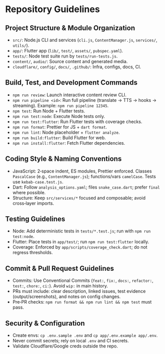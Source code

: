 # Repository Guidelines

## Project Structure & Module Organization

- `src/`: Node.js CLI and services (`cli.js`, `ContentManager.js`, `services/`, `utils/`).
- `app/`: Flutter app (`lib/`, `test/`, `assets/`, `pubspec.yaml`).
- `tests/`: Node test suite run by `tests/run-tests.js`.
- `content/`, `audio/`: Source content and generated media.
- `cloudflare/`, `config/`, `docs/`, `.github/`: Infra, configs, docs, CI.

## Build, Test, and Development Commands

- `npm run review`: Launch interactive content review CLI.
- `npm run pipeline <id>`: Run full pipeline (translate → TTS → hooks → streaming). Example: `npm run pipeline 12345`.
- `npm test`: Run Node + Flutter tests.
- `npm run test:node`: Execute Node tests only.
- `npm run test:flutter`: Run Flutter tests with coverage checks.
- `npm run format`: Prettier for JS + `dart format`.
- `npm run lint`: Node placeholder + `flutter analyze`.
- `npm run build:flutter`: Build Flutter for web.
- `npm run install:flutter`: Fetch Flutter dependencies.

## Coding Style & Naming Conventions

- JavaScript: 2‑space indent, ES modules, Prettier enforced. Classes `PascalCase` (e.g., `ContentManager.js`); functions/vars `camelCase`. Tests use `kebab-case.test.js`.
- Dart: Follow `analysis_options.yaml`; files `snake_case.dart`; prefer `final` where possible.
- Structure: Keep `src/services/*` focused and composable; avoid cross‑layer imports.

## Testing Guidelines

- Node: Add deterministic tests in `tests/*.test.js`; run with `npm run test:node`.
- Flutter: Place tests in `app/test/`; run `npm run test:flutter` locally.
- Coverage: Enforced by `app/scripts/coverage_check.dart`; do not regress thresholds.

## Commit & Pull Request Guidelines

- Commits: Use Conventional Commits (`feat:`, `fix:`, `docs:`, `refactor:`, `test:`, `chore:`, `ci:`). Avoid `wip:` in main history.
- PRs must include: clear description, linked issues, test evidence (output/screenshots), and notes on config changes.
- Pre‑PR checks: `npm run format && npm run lint && npm test` must pass.

## Security & Configuration

- Create envs: `cp .env.sample .env` and `cp app/.env.example app/.env`.
- Never commit secrets; rely on local `.env` and CI secrets.
- Validate Cloudflare/Google creds outside the repo.
